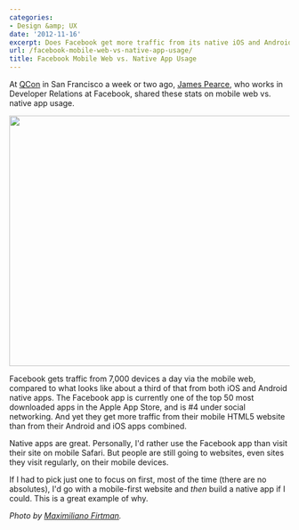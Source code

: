 ```yaml
---
categories:
- Design &amp; UX
date: '2012-11-16'
excerpt: Does Facebook get more traffic from its native iOS and Android apps or its mobile website?
url: /facebook-mobile-web-vs-native-app-usage/
title: Facebook Mobile Web vs. Native App Usage
---
```


At <a href="http://qconsf.com/">QCon</a> in San Francisco a week or two ago, <a href="https://twitter.com/jamespearce">James Pearce</a>, who works in Developer Relations at Facebook, shared these stats on mobile web vs. native app usage.

<img src="https://gomakethings.com/wp-content/uploads/2012/11/facebook-app-useage.jpg" alt="" title="A chart detailing Facebook&#039;s native app vs mobile web usage" width="600" height="450" class="aligncenter size-full wp-image-3736" />

Facebook gets traffic from 7,000 devices a day via the mobile web, compared to what looks like about a third of that from both iOS and Android native apps. The Facebook app is currently one of the top 50 most downloaded apps in the Apple App Store, and is #4 under social networking. And yet they get more traffic from their mobile HTML5 website than from their Android and iOS apps combined.

Native apps are great. Personally, I'd rather use the Facebook app than visit their site on mobile Safari. But people are still going to websites, even sites they visit regularly, on their mobile devices.

If I had to pick just one to focus on first, most of the time (there are no absolutes), I'd go with a mobile-first website and <em>then</em> build a native app if I could. This is a great example of why.

<em>Photo by <a href="https://twitter.com/firt/status/266274829462814721/">Maximiliano Firtman</a>.</em>